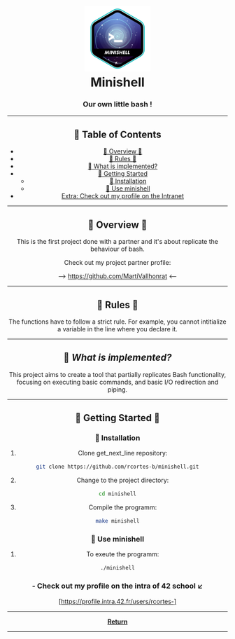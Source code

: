 
<div align="center">
<h1 align="center">
<img src="https://github.com/aaron-22766/aaron-22766/blob/main/42-badges/minishelle.png">
<br>Minishell</h1>
<h3> Our own little bash ! </h3>

---

## 📖 Table of Contents
- [📍 Overview 📍](#-overview-)
- [📍 Rules 📍](#-rules-)
- [🔎 What is implemented?](#-what-is-implemented)
- [🚀 Getting Started](#-getting-started--)
    - [🔧 Installation](#-installation)
    - [🤖 Use minishell](#-use-minishell)
- [Extra: Check out my profile on the Intranet](#--check-out-my-profile-on-the-intra-of-42-school-%EF%B8%8F)

---

## 📍 Overview 📍

This is the first project done with a partner and it's about replicate the behaviour of bash.

Check out my project partner profile:

--> https://github.com/MartiVallhonrat <--


---

## 📍 Rules 📍

The functions have to follow a strict rule. For example, you cannot intitialize a variable in the line where you declare it.


---


## 🔎 _What is implemented?_

This project aims to create a tool that partially replicates Bash functionality, focusing on executing basic commands, and basic I/O redirection and piping. 

---

## 🚀 Getting Started  🚀 

### 🔧 Installation

1. Clone get_next_line repository:
```sh
git clone https://github.com/rcortes-b/minishell.git
```

2. Change to the project directory:
```sh
cd minishell
```

3. Compile the programm:
```sh
make minishell
```

### 🤖 Use minishell

1. To exeute the programm:
```sh
./minishell
```

### - Check out my profile on the intra of 42 school ↙️
[https://profile.intra.42.fr/users/rcortes-]

---

[**Return**](#Top)

---
